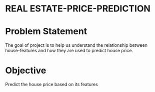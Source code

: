 # REAL ESTATE-PRICE-PREDICTION
# Problem Statement
The goal of project is to help us understand the relationship between house-features and how they are used to predict house price.
# Objective
Predict the house price based on its features
